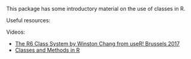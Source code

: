 This package has some introductory material on the use of classes in R.

Useful resources:

Videos:

* [The R6 Class System by Winston Chang from useR! Brussels 2017](https://www.youtube.com/watch?v=3GEFd8rZQgY)
* [Classes and Methods in R](https://www.youtube.com/watch?v=93N0HdoZW9g)


